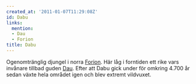 ```yaml
---
created_at: '2011-01-07T11:29:08Z'
id: Dabu
links:
  mention:
  - Dau
  - Forion
title: Dabu
---
```


Ogenomtränglig djungel i norra [Forion]. Här låg i forntiden ett rike vars invånare tillbad guden
[Dau]. Efter att Dabu gick under för omkring 4.700 år sedan växte hela området igen och blev extremt
vildvuxet.

  [Forion]: Forion
  [Dau]: Dau
